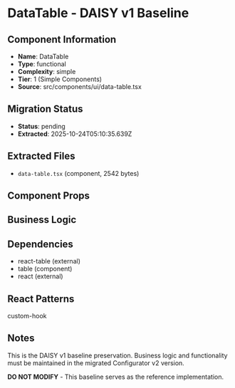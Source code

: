 # DataTable - DAISY v1 Baseline

## Component Information

- **Name**: DataTable
- **Type**: functional
- **Complexity**: simple
- **Tier**: 1 (Simple Components)
- **Source**: src/components/ui/data-table.tsx

## Migration Status

- **Status**: pending
- **Extracted**: 2025-10-24T05:10:35.639Z

## Extracted Files

- `data-table.tsx` (component, 2542 bytes)

## Component Props



## Business Logic



## Dependencies

- react-table (external)
- table (component)
- react (external)

## React Patterns

custom-hook

## Notes

This is the DAISY v1 baseline preservation. Business logic and functionality
must be maintained in the migrated Configurator v2 version.

**DO NOT MODIFY** - This baseline serves as the reference implementation.
